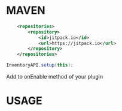 # MAVEN


```pom.xml
	<repositories>
		<repository>
		    <id>jitpack.io</id>
		    <url>https://jitpack.io</url>
		</repository>
	</repositories>
```



```java
InventoryAPI.setup(this);
```
Add to onEnable method of your plugin

# USAGE
